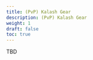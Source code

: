 ```yaml
---
title: (PvP) Kalash Gear
description: (PvP) Kalash Gear
weight: 1
draft: false
toc: true
---
```


TBD